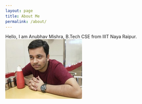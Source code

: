 ```yaml
---
layout: page
title: About Me
permalink: /about/
---
```


Hello, I am Anubhav Mishra, B.Tech CSE from IIIT Naya Raipur.  
<img align="left" src="https://raw.githubusercontent.com/anubhavm55/Jupyter_Notebooks_Blogs/master/images/backg3.jpeg">



